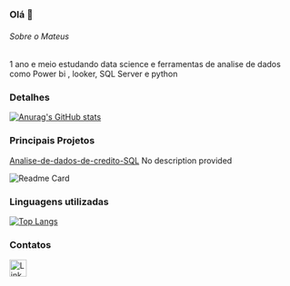### Olá 👋

###### Sobre o Mateus
1 ano e meio  estudando data science e ferramentas de analise de dados como Power bi , looker, SQL Server e python


### Detalhes

[![Anurag's GitHub stats](https://github-readme-stats.vercel.app/api?username=mateus4411&show_icons=true&theme=dark)]((https://github.com/anuraghazra/github-readme-stats))

### Principais Projetos

[Analise-de-dados-de-credito-SQL](https://github.com/mateus4411/analise-de-dados-de-credito-com-SQL)
No description provided

![Readme Card](https://github-readme-stats.vercel.app/api/pin/?username=mateus4411&repo=analise-de-dados-de-credito-com-SQL&theme=dark)



### Linguagens utilizadas

[![Top Langs](https://github-readme-stats.vercel.app/api/top-langs/?username=mateus4411&layout=compact)]([https://github.com/anuraghazra/github-readme-stats](https://github.com/mateus4411/Projetos))

### Contatos

[<img src='https://img.shields.io/badge/LinkedIn-0077B5?style=for-the-badge&logo=linkedin&logoColor=white' alt='Linkedin' height='30'>](https://www.linkedin.com/in/mateus4411/)

